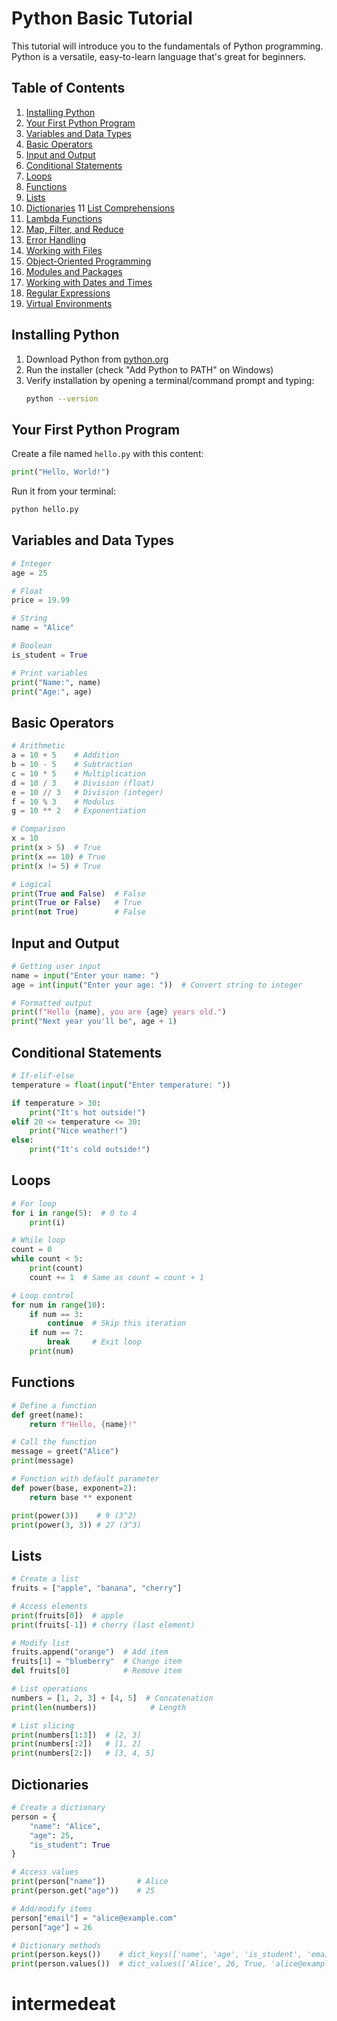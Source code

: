 # Python Basic Tutorial

This tutorial will introduce you to the fundamentals of Python programming. Python is a versatile, easy-to-learn language that's great for beginners.

## Table of Contents
1. [Installing Python](#installing-python)
2. [Your First Python Program](#your-first-python-program)
3. [Variables and Data Types](#variables-and-data-types)
4. [Basic Operators](#basic-operators)
5. [Input and Output](#input-and-output)
6. [Conditional Statements](#conditional-statements)
7. [Loops](#loops)
8. [Functions](#functions)
9. [Lists](#lists)
10. [Dictionaries](#dictionaries)
11 [List Comprehensions](#list-comprehensions)
12. [Lambda Functions](#lambda-functions)
13. [Map, Filter, and Reduce](#map-filter-and-reduce)
14. [Error Handling](#error-handling)
15. [Working with Files](#working-with-files)
16. [Object-Oriented Programming](#object-oriented-programming)
17. [Modules and Packages](#modules-and-packages)
18. [Working with Dates and Times](#working-with-dates-and-times)
19. [Regular Expressions](#regular-expressions)
20. [Virtual Environments](#virtual-environments)

## Installing Python

1. Download Python from [python.org](https://www.python.org/downloads/)
2. Run the installer (check "Add Python to PATH" on Windows)
3. Verify installation by opening a terminal/command prompt and typing:
   ```bash
   python --version
   ```

## Your First Python Program

Create a file named `hello.py` with this content:

```python
print("Hello, World!")
```

Run it from your terminal:
```bash
python hello.py
```

## Variables and Data Types

```python
# Integer
age = 25

# Float
price = 19.99

# String
name = "Alice"

# Boolean
is_student = True

# Print variables
print("Name:", name)
print("Age:", age)
```

## Basic Operators

```python
# Arithmetic
a = 10 + 5    # Addition
b = 10 - 5    # Subtraction
c = 10 * 5    # Multiplication
d = 10 / 3    # Division (float)
e = 10 // 3   # Division (integer)
f = 10 % 3    # Modulus
g = 10 ** 2   # Exponentiation

# Comparison
x = 10
print(x > 5)  # True
print(x == 10) # True
print(x != 5) # True

# Logical
print(True and False)  # False
print(True or False)   # True
print(not True)        # False
```

## Input and Output

```python
# Getting user input
name = input("Enter your name: ")
age = int(input("Enter your age: "))  # Convert string to integer

# Formatted output
print(f"Hello {name}, you are {age} years old.")
print("Next year you'll be", age + 1)
```

## Conditional Statements

```python
# If-elif-else
temperature = float(input("Enter temperature: "))

if temperature > 30:
    print("It's hot outside!")
elif 20 <= temperature <= 30:
    print("Nice weather!")
else:
    print("It's cold outside!")
```

## Loops

```python
# For loop
for i in range(5):  # 0 to 4
    print(i)

# While loop
count = 0
while count < 5:
    print(count)
    count += 1  # Same as count = count + 1

# Loop control
for num in range(10):
    if num == 3:
        continue  # Skip this iteration
    if num == 7:
        break     # Exit loop
    print(num)
```

## Functions

```python
# Define a function
def greet(name):
    return f"Hello, {name}!"

# Call the function
message = greet("Alice")
print(message)

# Function with default parameter
def power(base, exponent=2):
    return base ** exponent

print(power(3))    # 9 (3^2)
print(power(3, 3)) # 27 (3^3)
```

## Lists

```python
# Create a list
fruits = ["apple", "banana", "cherry"]

# Access elements
print(fruits[0])  # apple
print(fruits[-1]) # cherry (last element)

# Modify list
fruits.append("orange")  # Add item
fruits[1] = "blueberry"  # Change item
del fruits[0]            # Remove item

# List operations
numbers = [1, 2, 3] + [4, 5]  # Concatenation
print(len(numbers))            # Length

# List slicing
print(numbers[1:3])  # [2, 3]
print(numbers[:2])   # [1, 2]
print(numbers[2:])   # [3, 4, 5]
```

## Dictionaries

```python
# Create a dictionary
person = {
    "name": "Alice",
    "age": 25,
    "is_student": True
}

# Access values
print(person["name"])       # Alice
print(person.get("age"))    # 25

# Add/modify items
person["email"] = "alice@example.com"
person["age"] = 26

# Dictionary methods
print(person.keys())    # dict_keys(['name', 'age', 'is_student', 'email'])
print(person.values())  # dict_values(['Alice', 26, True, 'alice@example.com'])
```

# intermedeat







